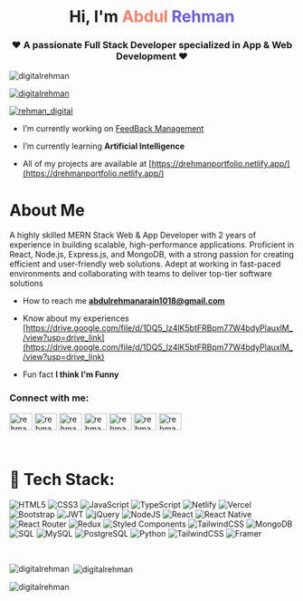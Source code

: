 <h1 align="center">
  Hi, I'm <span style="color: #ff7e67;">Abdul</span> <span style="color: #6c5ce7;">Rehman</span>
</h1>
<h3 align="center">❤ A passionate Full Stack Developer specialized in App & Web Development ❤</h3>

<p align="left"> <img src="https://komarev.com/ghpvc/?username=digitalrehman&label=Profile%20views&color=0e75b6&style=flat" alt="digitalrehman" /> </p>

<p align="left"> <a href="https://github.com/ryo-ma/github-profile-trophy"><img src="https://github-profile-trophy.vercel.app/?username=digitalrehman" alt="digitalrehman" /></a> </p>

<p align="left"> <a href="https://twitter.com/rehman_digital" target="blank"><img src="https://img.shields.io/twitter/follow/rehman_digital?logo=twitter&style=for-the-badge" alt="rehman_digital" /></a> </p>

- I’m currently working on [FeedBack Management](back-bgy.pages.dev)

- I’m currently learning **Artificial Intelligence**

- All of my projects are available at [https://drehmanportfolio.netlify.app/](https://drehmanportfolio.netlify.app/)

<h1 align="left">About Me</h1>
A highly skilled MERN Stack Web & App Developer
with 2 years of experience in building scalable,
high-performance applications. Proficient in React,
Node.js, Express.js, and MongoDB, with a strong
passion for creating efficient and user-friendly web
solutions. Adept at working in fast-paced environments
and collaborating with teams to deliver top-tier software
solutions

- How to reach me **abdulrehmanarain1018@gmail.com**

- Know about my experiences [https://drive.google.com/file/d/1DQ5_lz4lK5btFRBpm77W4bdyPlauxlM_/view?usp=drive_link](https://drive.google.com/file/d/1DQ5_lz4lK5btFRBpm77W4bdyPlauxlM_/view?usp=drive_link)

- Fun fact **I think I'm Funny**

<h3 align="left">Connect with me:</h3>
<p align="left">
<a href="https://twitter.com/rehman_digital" target="blank"><img align="center" src="https://raw.githubusercontent.com/rahuldkjain/github-profile-readme-generator/master/src/images/icons/Social/twitter.svg" alt="rehman_digital" height="30" width="40" /></a>
<a href="https://linkedin.com/in/rehmanarainoffical" target="blank"><img align="center" src="https://raw.githubusercontent.com/rahuldkjain/github-profile-readme-generator/master/src/images/icons/Social/linked-in-alt.svg" alt="rehmanarainoffical" height="30" width="40" /></a>
<a href="https://fb.com/rehmanarainofficail" target="blank"><img align="center" src="https://raw.githubusercontent.com/rahuldkjain/github-profile-readme-generator/master/src/images/icons/Social/facebook.svg" alt="rehmanarainofficail" height="30" width="40" /></a>
<a href="https://instagram.com/rehmanarainoffical" target="blank"><img align="center" src="https://raw.githubusercontent.com/rahuldkjain/github-profile-readme-generator/master/src/images/icons/Social/instagram.svg" alt="rehmanarainoffical" height="30" width="40" /></a>
<a href="https://www.hackerrank.com/rehmanofficail" target="blank"><img align="center" src="https://raw.githubusercontent.com/rahuldkjain/github-profile-readme-generator/master/src/images/icons/Social/hackerrank.svg" alt="rehmanofficail" height="30" width="40" /></a>
<a href="https://www.leetcode.com/rehmanofficial" target="blank"><img align="center" src="https://raw.githubusercontent.com/rahuldkjain/github-profile-readme-generator/master/src/images/icons/Social/leet-code.svg" alt="rehmanofficial" height="30" width="40" /></a>
<a href="https://www.hackerearth.com/rehmanofficail" target="blank"><img align="center" src="https://raw.githubusercontent.com/rahuldkjain/github-profile-readme-generator/master/src/images/icons/Social/hackerearth.svg" alt="rehmanofficail" height="30" width="40" /></a>
</p>

<br>

# 🚀 Tech Stack:
![HTML5](https://img.shields.io/badge/html5-%23E34F26.svg?style=for-the-badge&logo=html5&logoColor=white) ![CSS3](https://img.shields.io/badge/css3-%231572B6.svg?style=for-the-badge&logo=css3&logoColor=white) ![JavaScript](https://img.shields.io/badge/javascript-%23323330.svg?style=for-the-badge&logo=javascript&logoColor=%23F7DF1E) ![TypeScript](https://img.shields.io/badge/typescript-%23007ACC.svg?style=for-the-badge&logo=typescript&logoColor=white) ![Netlify](https://img.shields.io/badge/netlify-%23000000.svg?style=for-the-badge&logo=netlify&logoColor=#00C7B7) ![Vercel](https://img.shields.io/badge/vercel-%23000000.svg?style=for-the-badge&logo=vercel&logoColor=white) ![Bootstrap](https://img.shields.io/badge/bootstrap-%23563D7C.svg?style=for-the-badge&logo=bootstrap&logoColor=white) ![JWT](https://img.shields.io/badge/JWT-black?style=for-the-badge&logo=JSON%20web%20tokens) ![jQuery](https://img.shields.io/badge/jquery-%230769AD.svg?style=for-the-badge&logo=jquery&logoColor=white) ![NodeJS](https://img.shields.io/badge/node.js-6DA55F?style=for-the-badge&logo=node.js&logoColor=white) ![React](https://img.shields.io/badge/react-%2320232a.svg?style=for-the-badge&logo=react&logoColor=%2361DAFB) ![React Native](https://img.shields.io/badge/react_native-%2320232a.svg?style=for-the-badge&logo=react&logoColor=%2361DAFB) ![React Router](https://img.shields.io/badge/React_Router-CA4245?style=for-the-badge&logo=react-router&logoColor=white) ![Redux](https://img.shields.io/badge/redux-%23593d88.svg?style=for-the-badge&logo=redux&logoColor=white) ![Styled Components](https://img.shields.io/badge/styled--components-DB7093?style=for-the-badge&logo=styled-components&logoColor=white) ![TailwindCSS](https://img.shields.io/badge/tailwindcss-%2338B2AC.svg?style=for-the-badge&logo=tailwind-css&logoColor=white) ![MongoDB](https://img.shields.io/badge/MongoDB-%234ea94b.svg?style=for-the-badge&logo=mongodb&logoColor=white) ![SQL](https://img.shields.io/badge/SQL-%23316192.svg?style=for-the-badge&logo=sql&logoColor=white) ![MySQL](https://img.shields.io/badge/MySQL-%2300758F.svg?style=for-the-badge&logo=mysql&logoColor=white) ![PostgreSQL](https://img.shields.io/badge/PostgreSQL-%23316192.svg?style=for-the-badge&logo=postgresql&logoColor=white) ![Python](https://img.shields.io/badge/Python-3776AB?style=for-the-badge&logo=python&logoColor=white) ![TailwindCSS](https://img.shields.io/badge/tailwindcss-%2338B2AC.svg?style=for-the-badge&logo=tailwind-css&logoColor=white) ![Framer](https://img.shields.io/badge/Framer-black?style=for-the-badge&logo=framer&logoColor=blue)

<br>

<p><img align="left" src="https://github-readme-stats.vercel.app/api/top-langs?username=digitalrehman&show_icons=true&locale=en&layout=compact" alt="digitalrehman" /></p>

<p>&nbsp;<img align="center" src="https://github-readme-stats.vercel.app/api?username=digitalrehman&show_icons=true&locale=en" alt="digitalrehman" /></p>

<p><img align="center" src="https://github-readme-streak-stats.herokuapp.com/?user=digitalrehman&" alt="digitalrehman" /></p>
